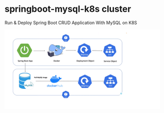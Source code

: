 # springboot-mysql-k8s cluster 
Run &amp; Deploy Spring Boot CRUD Application With MySQL on K8S

<img width="576" src="https://github.com/rtls-net/springboot-db-k8s-cluster/blob/main/springbootwith-k8s.png"/>
